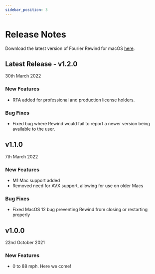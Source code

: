 ```yaml
---
sidebar_position: 3
---
```


# Release Notes

Download the latest version of Fourier Rewind for macOS [here](https://downloads.fourieraudio.com/rewind/latest/FourierRewind-Latest.zip).

## Latest Release - v1.2.0
30th March 2022

### New Features
* RTA added for professional and production license holders.

### Bug Fixes
* Fixed bug where Rewind would fail to report a newer version being available to the user.

## v1.1.0
7th March 2022

### New Features
* M1 Mac support added
* Removed need for AVX support, allowing for use on older Macs

### Bug Fixes
* Fixed MacOS 12 bug preventing Rewind from closing or restarting properly

## v1.0.0
22nd October 2021
### New Features
* 0 to 88 mph. Here we come!
